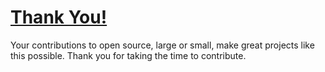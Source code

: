 # [Thank You!](https://github.com/raphaelmaria/deploy/blob/master/CONTRIBUTING.md)
Your contributions to open source, large or small, make great projects like this possible. Thank you for taking the time to contribute.